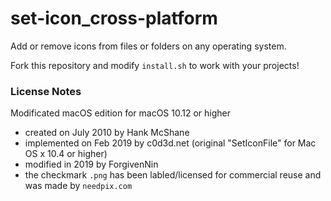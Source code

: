 # set-icon_cross-platform

Add or remove icons from files or folders on any operating system. 

Fork this repository and modify `install.sh` to work with your projects!

### License Notes
Modificated macOS edition for macOS 10.12 or higher
- created on July 2010 by Hank McShane
- implemented on Feb 2019 by c0d3d.net (original "SetIconFile" for Mac OS x 10.4 or higher)
- modified in 2019 by ForgivenNin
- the checkmark `.png` has been labled/licensed for commercial reuse and was made by `needpix.com`
